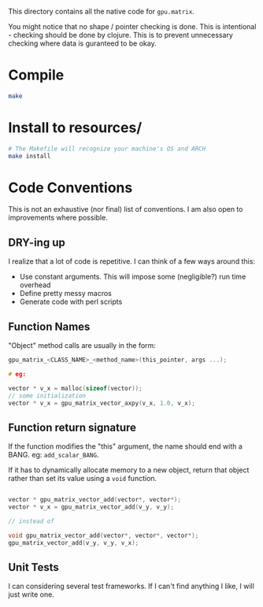 This directory contains all the native code for `gpu.matrix`.

You might notice that no shape / pointer checking is done. This is intentional - checking should be done by clojure. This is to prevent unnecessary checking where data is guranteed to be okay.

# Compile

~~~bash
make
~~~

# Install to resources/

~~~bash
# The Makefile will recognize your machine's OS and ARCH
make install
~~~

# Code Conventions

This is not an exhaustive (nor final) list of conventions. I am also open to improvements where possible.

## DRY-ing up

I realize that a lot of code is repetitive. I can think of a few ways around this:

* Use constant arguments. This will impose some (negligible?) run time overhead
* Define pretty messy macros
* Generate code with perl scripts

## Function Names

"Object" method calls are usually in the form:

~~~C
gpu_matrix_<CLASS_NAME>_<method_name>(this_pointer, args ...);

# eg:

vector * v_x = malloc(sizeof(vector));
// some initialization
vector * v_x = gpu_matrix_vector_axpy(v_x, 1.0, v_x);

~~~

## Function return signature

If the function modifies the "this" argument, the name should end with a BANG. eg: `add_scalar_BANG`.

If it has to dynamically allocate memory to a new object, return that object rather than set its value using a `void` function.

~~~C

vector * gpu_matrix_vector_add(vector*, vector*);
vector * v_x = gpu_matrix_vector_add(v_y, v_y);

// instead of

void gpu_matrix_vector_add(vector*, vector*, vector*);
gpu_matrix_vector_add(v_y, v_y, v_x);

~~~

## Unit Tests

I can considering several test frameworks. If I can't find anything I like, I will just write one.

